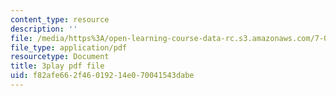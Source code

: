 ```yaml
---
content_type: resource
description: ''
file: /media/https%3A/open-learning-course-data-rc.s3.amazonaws.com/7-05-general-biochemistry-spring-2020/f82afe662f46019214e070041543dabe_i6GlN02PDr8.pdf
file_type: application/pdf
resourcetype: Document
title: 3play pdf file
uid: f82afe66-2f46-0192-14e0-70041543dabe
---
```

